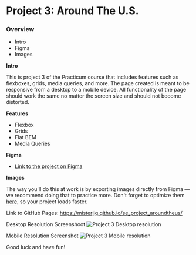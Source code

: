 # Project 3: Around The U.S.

### Overview

- Intro
- Figma
- Images

**Intro**

This is project 3 of the Practicum course that includes features such as flexboxes, grids, media queries, and more. The page created is meant to be responsive from a desktop to a mobile device. All functionality of the page should work the same no matter the screen size and should not become distorted.

**Features**

- Flexbox
- Grids
- Flat BEM
- Media Queries

**Figma**

- [Link to the project on Figma](https://www.figma.com/file/ii4xxsJ0ghevUOcssTlHZv/Sprint-3%3A-Around-the-US?node-id=0%3A1)

**Images**

The way you'll do this at work is by exporting images directly from Figma — we recommend doing that to practice more. Don't forget to optimize them [here](https://tinypng.com/), so your project loads faster.

Link to GitHub Pages: https://misterjjg.github.io/se_project_aroundtheus/

Desktop Resolution Screenshoot
![Project 3 Desktop resolution](https://github.com/misterjjg/se_project_aroundtheus/assets/132124819/9af64cca-4448-47fe-b383-be1ee3c1a72c)

Mobile Resolution Screenshot
![Project 3 Mobile resolution](https://github.com/misterjjg/se_project_aroundtheus/assets/132124819/8cac87db-fa8d-4c3c-9ef6-7bbf0c8a5952)



Good luck and have fun!
